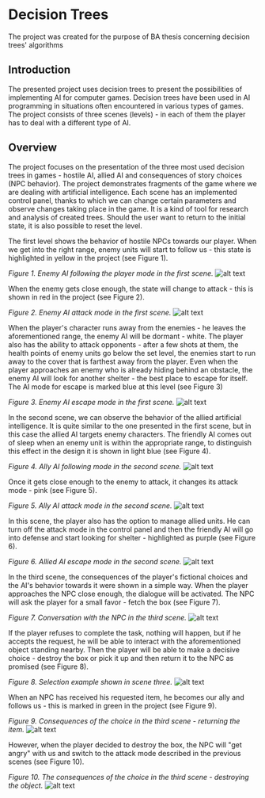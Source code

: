 # Decision Trees
The project was created for the purpose of BA thesis concerning decision trees' algorithms

## Introduction
The presented project uses decision trees to present the possibilities of implementing AI for computer games. Decision trees have been used in AI programming in situations often encountered in various types of games. The project consists of three scenes (levels) -  in each of them the player has to deal with a different type of AI.

## Overview
The project focuses on the presentation of the three most used decision trees in games - hostile AI, allied AI and consequences of story choices (NPC behavior). The project demonstrates fragments of the game where we are dealing with artificial intelligence. Each scene has an implemented control panel, thanks to which we can change certain parameters and observe changes taking place in the game. It is a kind of tool for research and analysis of created trees. Should the user want to return to the initial state, it is also possible to reset the level.

The first level shows the behavior of hostile NPCs towards our player. When we get into the right range, enemy units will start to follow us - this state is highlighted in yellow in the project (see Figure 1). 

*Figure 1. Enemy AI following the player mode in the first scene.*
![alt text](https://github.com/Nausiz/Decision-Trees/blob/main/Decision%20Trees/Img/screenshot1.png)

When the enemy gets close enough, the state will change to attack - this is shown in red in the project (see Figure 2).

*Figure 2. Enemy AI attack mode in the first scene.*
![alt text](https://github.com/Nausiz/Decision-Trees/blob/main/Decision%20Trees/Img/screenshot2.png)

When the player's character runs away from the enemies - he leaves the aforementioned range, the enemy AI will be dormant - white.
The player also has the ability to attack opponents - after a few shots at them, the health points of enemy units go below the set level, the enemies start to run away to the cover that is farthest away from the player. Even when the player approaches an enemy who is already hiding behind an obstacle, the enemy AI will look for another shelter - the best place to escape for itself. The AI mode for escape is marked blue at this level (see Figure 3)

*Figure 3. Enemy AI escape mode in the first scene.*
![alt text](https://github.com/Nausiz/Decision-Trees/blob/main/Decision%20Trees/Img/screenshot3.png)

In the second scene, we can observe the behavior of the allied artificial intelligence. It is quite similar to the one presented in the first scene, but in this case the allied AI targets enemy characters. The friendly AI comes out of sleep when an enemy unit is within the appropriate range, to distinguish this effect in the design it is shown in light blue (see Figure 4).

*Figure 4. Ally AI following mode in the second scene.*
![alt text](https://github.com/Nausiz/Decision-Trees/blob/main/Decision%20Trees/Img/screenshot4.png)

Once it gets close enough to the enemy to attack, it changes its attack mode - pink (see Figure 5).

*Figure 5. Ally AI attack mode in the second scene.*
![alt text](https://github.com/Nausiz/Decision-Trees/blob/main/Decision%20Trees/Img/screenshot5.png)

In this scene, the player also has the option to manage allied units. He can turn off the attack mode in the control panel and then the friendly AI will go into defense and start looking for shelter - highlighted as purple (see Figure 6).

*Figure 6. Allied AI escape mode in the second scene.*
![alt text](https://github.com/Nausiz/Decision-Trees/blob/main/Decision%20Trees/Img/screenshot6.png)

In the third scene, the consequences of the player's fictional choices and the AI's behavior towards it were shown in a simple way. When the player approaches the NPC close enough, the dialogue will be activated. The NPC will ask the player for a small favor - fetch the box (see Figure 7).

*Figure 7. Conversation with the NPC in the third scene.*
![alt text](https://github.com/Nausiz/Decision-Trees/blob/main/Decision%20Trees/Img/screenshot7.png)

If the player refuses to complete the task, nothing will happen, but if he accepts the request, he will be able to interact with the aforementioned object standing nearby. Then the player will be able to make a decisive choice - destroy the box or pick it up and then return it to the NPC as promised (see Figure 8).

*Figure 8. Selection example shown in scene three.*
![alt text](https://github.com/Nausiz/Decision-Trees/blob/main/Decision%20Trees/Img/screenshot8.png)

When an NPC has received his requested item, he becomes our ally and follows us - this is marked in green in the project (see Figure 9).

*Figure 9. Consequences of the choice in the third scene - returning the item.*
![alt text](https://github.com/Nausiz/Decision-Trees/blob/main/Decision%20Trees/Img/screenshot9.png)

However, when the player decided to destroy the box, the NPC will "get angry" with us and switch to the attack mode described in the previous scenes (see Figure 10).

*Figure 10. The consequences of the choice in the third scene - destroying the object.*
![alt text](https://github.com/Nausiz/Decision-Trees/blob/main/Decision%20Trees/Img/screenshot10.png)
